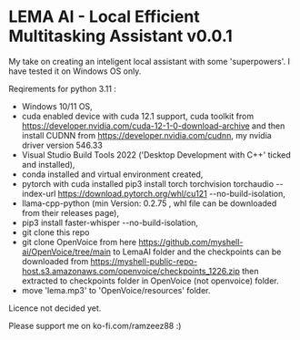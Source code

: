 # LEMA AI - Local Efficient Multitasking Assistant v0.0.1
My take on creating an inteligent local assistant with some 'superpowers'. I have tested it on Windows OS only.

Reqirements for python 3.11 :  
- Windows 10/11 OS,
- cuda enabled device with cuda 12.1 support, cuda toolkit from https://developer.nvidia.com/cuda-12-1-0-download-archive  and  then install CUDNN from https://developer.nvidia.com/cudnn, my nvidia driver version 546.33
- Visual Studio Build Tools 2022 ('Desktop Development with C++' ticked and installed),
- conda installed and virtual environment created,
- pytorch with cuda installed pip3 install torch torchvision torchaudio --index-url https://download.pytorch.org/whl/cu121 --no-build-isolation,
- llama-cpp-python (min Version: 0.2.75 , whl file can be downloaded from their releases page),
- pip3 install faster-whisper --no-build-isolation,
- git clone this repo
- git clone OpenVoice from here https://github.com/myshell-ai/OpenVoice/tree/main to LemaAI folder and the checkpoints can be downloaded from https://myshell-public-repo-host.s3.amazonaws.com/openvoice/checkpoints_1226.zip then extracted to checkpoints folder in OpenVoice (not openvoice) folder.
- move 'lema.mp3' to 'OpenVoice/resources' folder.
               
            

Licence not decided yet.

Please support me on ko-fi.com/ramzeez88  :)
